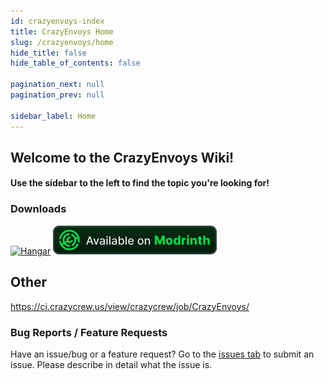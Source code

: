 ```yaml
---
id: crazyenvoys-index
title: CrazyEnvoys Home
slug: /crazyenvoys/home
hide_title: false
hide_table_of_contents: false

pagination_next: null
pagination_prev: null

sidebar_label: Home
---
```

## Welcome to the CrazyEnvoys Wiki!
#### Use the sidebar to the left to find the topic you're looking for!

### Downloads
[![Hangar](https://raw.githubusercontent.com/intergrav/devins-badges/v3/assets/compact/available/hangar_46h.png)](https://hangar.papermc.io/CrazyCrew/CrazyEnvoys)
[![Modrinth](https://raw.githubusercontent.com/intergrav/devins-badges/v3/assets/compact/available/modrinth_46h.png)](https://modrinth.com/plugin/crazyenvoys)

## Other
https://ci.crazycrew.us/view/crazycrew/job/CrazyEnvoys/

### Bug Reports / Feature Requests
Have an issue/bug or a feature request? Go to the [issues tab](https://github.com/Crazy-Crew/CrazyEnvoys/issues) to submit an issue. Please describe in detail what the issue is.